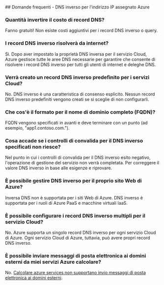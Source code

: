 <BR> 
## <a name="faq---reverse-dns-for-your-azure-assigned-ip-address"></a>Domande frequenti - DNS inverso per l'indirizzo IP assegnato Azure

### <a name="how-much-do-reverse-dns-records-cost"></a>Quantità invertire il costo di record DNS?
Fanno gratuiti!  Non esiste costi aggiuntivi per i record DNS inverso o query.

### <a name="will-my-reverse-dns-records-resolve-from-the-internet"></a>I record DNS inverso risolverà da internet?
Sì. Dopo aver impostato la proprietà DNS inversa per il servizio Cloud, Azure gestisce tutte le aree DNS necessarie per garantire che consente di risolvere i record DNS inverso per tutti gli utenti di internet e deleghe DNS.

### <a name="will-a-default-reverse-dns-record-be-created-for-my-cloud-services"></a>Verrà creato un record DNS inverso predefinito per i servizi Cloud?
No. DNS inverso è una caratteristica di consenso esplicito. Nessun record DNS inverso predefiniti vengono creati se si sceglie di non configurarli.

### <a name="what-is-the-format-for-the-fully-qualified-domain-name-fqdn"></a>Che cos'è il formato per il nome di dominio completo (FQDN)?
FQDN vengono specificati in avanti e deve terminare con un punto (ad esempio, "app1.contoso.com.").

### <a name="what-happens-if-the-validation-checks-for-the-reverse-dns-ive-specified-fail"></a>Cosa accade se i controlli di convalida per il DNS inverso specificati non riesce?
Nel punto in cui i controlli di convalida per il DNS inverso esito negativo, l'operazione di gestione del servizio non verrà completata. Per correggere il valore DNS inverso in base alle esigenze e riprovare.

### <a name="can-i-manage-reverse-dns-for-my-azure-website"></a>È possibile gestire DNS inverso per il proprio sito Web di Azure?
Inversa DNS non è supportata per i siti Web di Azure. DNS inverso è supportata per i ruoli di Azure PaaS e macchine virtuali IaaS.

### <a name="can-i-configure-multiple-reverse-dns-records-for-my-cloud-service"></a>È possibile configurare i record DNS inverso multipli per il servizio Cloud?
No. Azure supporta un singolo record DNS inverso per ogni servizio Cloud di Azure. Ogni servizio Cloud di Azure, tuttavia, può avere propri record DNS inverso.

### <a name="can-i-send-emails-to-external-domains-from-my-azure-compute-services"></a>È possibile inviare messaggi di posta elettronica ai domini esterni da miei servizi Azure calcolare?
No. [Calcolare azure services non supportano invio messaggi di posta elettronica ai domini esterni](https://blogs.msdn.microsoft.com/mast/2016/04/04/sending-e-mail-from-azure-compute-resource-to-external-domains/).
